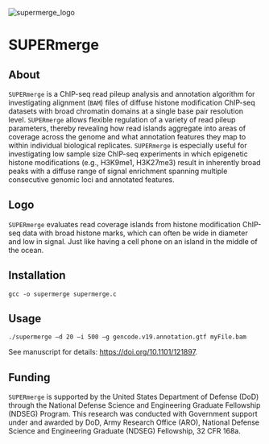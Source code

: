 ![supermerge_logo](https://cloud.githubusercontent.com/assets/9893806/24439486/7b1b26fc-141c-11e7-9a23-20b5b644f64f.png)

# SUPERmerge

## About

`SUPERmerge` is a ChIP-seq read pileup analysis and annotation algorithm for investigating alignment (`BAM`) files of diffuse histone modification ChIP-seq datasets with broad chromatin domains at a single base pair resolution level.  `SUPERmerge` allows flexible regulation of a variety of read pileup parameters, thereby revealing how read islands aggregate into areas of coverage across the genome and what annotation features they map to within individual biological replicates. `SUPERmerge` is especially useful for investigating low sample size ChIP-seq experiments in which epigenetic histone modifications (e.g., H3K9me1, H3K27me3) result in inherently broad peaks with a diffuse range of signal enrichment spanning multiple consecutive genomic loci and annotated features.

## Logo

`SUPERmerge` evaluates read coverage islands from histone modification ChIP-seq data with broad histone marks, which can often be wide in diameter and low in signal.  Just like having a cell phone on an island in the middle of the ocean.  

## Installation

`gcc -o supermerge supermerge.c`

## Usage

`./supermerge –d 20 –i 500 –g gencode.v19.annotation.gtf myFile.bam`

See manuscript for details: https://doi.org/10.1101/121897.  

## Funding

`SUPERmerge` is supported by the United States Department of Defense (DoD) through the National Defense Science and Engineering
Graduate Fellowship (NDSEG) Program. This research was conducted with Government support under
and awarded by DoD, Army Research Office (ARO), National Defense Science and Engineering
Graduate (NDSEG) Fellowship, 32 CFR 168a.
